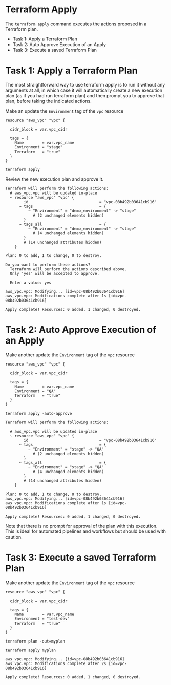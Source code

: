 # Terraform Apply

The `terraform apply` command executes the actions proposed in a Terraform plan.

- Task 1: Apply a Terraform Plan
- Task 2: Auto Approve Execution of an Apply
- Task 3: Execute a saved Terraform Plan

# Task 1: Apply a Terraform Plan

The most straightforward way to use terraform apply is to run it without any arguments at all, in which case it will automatically create a new execution plan (as if you had run terraform plan) and then prompt you to approve that plan, before taking the indicated actions.

Make an update the `Environment` tag of the `vpc` resource

```hcl
resource "aws_vpc" "vpc" {

  cidr_block = var.vpc_cidr

  tags = {
    Name        = var.vpc_name
    Environment = "stage"
    Terraform   = "true"
  }
}
```

```shell
terraform apply
```

Review the new execution plan and approve it.

```shell
Terraform will perform the following actions:
  # aws_vpc.vpc will be updated in-place
  ~ resource "aws_vpc" "vpc" {
        id                               = "vpc-08b492b03641cb916"
      ~ tags                             = {
          ~ "Environment" = "demo_environment" -> "stage"
            # (2 unchanged elements hidden)
        }
      ~ tags_all                         = {
          ~ "Environment" = "demo_environment" -> "stage"
            # (4 unchanged elements hidden)
        }
        # (14 unchanged attributes hidden)
    }

Plan: 0 to add, 1 to change, 0 to destroy.

Do you want to perform these actions?
  Terraform will perform the actions described above.
  Only 'yes' will be accepted to approve.

  Enter a value: yes

aws_vpc.vpc: Modifying... [id=vpc-08b492b03641cb916]
aws_vpc.vpc: Modifications complete after 1s [id=vpc-08b492b03641cb916]

Apply complete! Resources: 0 added, 1 changed, 0 destroyed.
```

# Task 2: Auto Approve Execution of an Apply

Make another update the `Environment` tag of the `vpc` resource

```hcl
resource "aws_vpc" "vpc" {

  cidr_block = var.vpc_cidr

  tags = {
    Name        = var.vpc_name
    Environment = "QA"
    Terraform   = "true"
  }
}
```

```shell
terraform apply -auto-approve
```

```shell
Terraform will perform the following actions:

  # aws_vpc.vpc will be updated in-place
  ~ resource "aws_vpc" "vpc" {
        id                               = "vpc-08b492b03641cb916"
      ~ tags                             = {
          ~ "Environment" = "stage" -> "QA"
            # (2 unchanged elements hidden)
        }
      ~ tags_all                         = {
          ~ "Environment" = "stage" -> "QA"
            # (4 unchanged elements hidden)
        }
        # (14 unchanged attributes hidden)
    }

Plan: 0 to add, 1 to change, 0 to destroy.
aws_vpc.vpc: Modifying... [id=vpc-08b492b03641cb916]
aws_vpc.vpc: Modifications complete after 1s [id=vpc-08b492b03641cb916]

Apply complete! Resources: 0 added, 1 changed, 0 destroyed.
```

Note that there is no prompt for approval of the plan with this execution. This is ideal for automated pipelines and workflows but should be used with caution.

# Task 3: Execute a saved Terraform Plan

Make another update the `Environment` tag of the `vpc` resource

```hcl
resource "aws_vpc" "vpc" {

  cidr_block = var.vpc_cidr

  tags = {
    Name        = var.vpc_name
    Environment = "test-dev"
    Terraform   = "true"
  }
}
```

```shell
terraform plan -out=myplan
```

```shell
terraform apply myplan
```

```shell
aws_vpc.vpc: Modifying... [id=vpc-08b492b03641cb916]
aws_vpc.vpc: Modifications complete after 2s [id=vpc-08b492b03641cb916]

Apply complete! Resources: 0 added, 1 changed, 0 destroyed.
```